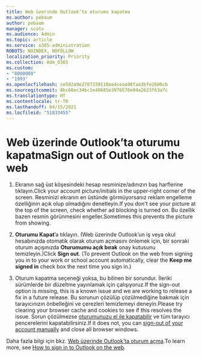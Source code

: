 ```yaml
---
title: Web üzerinde Outlook’ta oturumu kapatma
ms.author: pebaum
author: pebaum
manager: scotv
ms.audience: Admin
ms.topic: article
ms.service: o365-administration
ROBOTS: NOINDEX, NOFOLLOW
localization_priority: Priority
ms.collection: Adm_O365
ms.custom:
- "8000008"
- "1993"
ms.openlocfilehash: ce592a9e2707339118ae4ceaa98faa3bfe2606cb
ms.sourcegitcommit: 8bc60ec34bc1e40685e3976576e04a2623f63a7c
ms.translationtype: HT
ms.contentlocale: tr-TR
ms.lasthandoff: 04/15/2021
ms.locfileid: "51833455"
---
```

# <a name="sign-out-of-outlook-on-the-web"></a><span data-ttu-id="41078-102">Web üzerinde Outlook’ta oturumu kapatma</span><span class="sxs-lookup"><span data-stu-id="41078-102">Sign out of Outlook on the web</span></span>

1. <span data-ttu-id="41078-103">Ekranın sağ üst köşesindeki hesap resminize/adınızın baş harflerine tıklayın.</span><span class="sxs-lookup"><span data-stu-id="41078-103">Click your account picture/initials in the upper-right corner of the screen.</span></span> <span data-ttu-id="41078-104">Resminizi ekranın en üstünde görmüyorsanız reklam engelleme özelliğinin açık olup olmadığını denetleyin.</span><span class="sxs-lookup"><span data-stu-id="41078-104">If you don't see your picture at the top of the screen, check whether ad blocking is turned on.</span></span> <span data-ttu-id="41078-105">Bu özellik bazen resmin görünmesini engeller.</span><span class="sxs-lookup"><span data-stu-id="41078-105">Sometimes this prevents the picture from showing.</span></span>

2. <span data-ttu-id="41078-106">**Oturumu Kapat**’a tıklayın. (Web üzerinde Outlook’un iş veya okul hesabınızda otomatik olarak oturum açmasını önlemek için, bir sonraki oturum açışınızda **Oturumumu açık bırak** onay kutusunu temizleyin.)</span><span class="sxs-lookup"><span data-stu-id="41078-106">Click **Sign out**. (To prevent Outlook on the web from signing you in to your work or school account automatically, clear the **Keep me signed in** check box the next time you sign in.)</span></span>

3. <span data-ttu-id="41078-107">Oturum kapatma seçeneği yoksa, bu bilinen bir sorundur. İleriki sürümlerde bir düzeltme yayınlamak için çalışıyoruz.</span><span class="sxs-lookup"><span data-stu-id="41078-107">If the sign-out option is missing, this is a known issue and we are working to release a fix in a future release.</span></span>  <span data-ttu-id="41078-108">Bu sorunun çözülüp çözülmediğine bakmak için tarayıcınızın önbelleğini ve çerezleri temizlemeyi deneyin.</span><span class="sxs-lookup"><span data-stu-id="41078-108">Please try clearing your browser cache and cookies to see if this resolves the issue.</span></span>  <span data-ttu-id="41078-109">Sorun çözülmezse [oturumunuzu el ile kapatabilir](https://login.live.com/logout.srf) ve tüm tarayıcı pencerelerini kapatabilirsiniz.</span><span class="sxs-lookup"><span data-stu-id="41078-109">If it does not, you can [sign-out of your account manually](https://login.live.com/logout.srf) and close all browser windows.</span></span>

<span data-ttu-id="41078-110">Daha fazla bilgi için bkz. [Web üzerinde Outlook’ta oturum açma](https://support.office.com/article/how-to-sign-in-to-outlook-on-the-web-763fab4d-0138-4814-b450-37fc286bcb79).</span><span class="sxs-lookup"><span data-stu-id="41078-110">To learn more, see [How to sign in to Outlook on the web](https://support.office.com/article/how-to-sign-in-to-outlook-on-the-web-763fab4d-0138-4814-b450-37fc286bcb79).</span></span>
